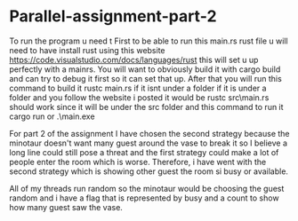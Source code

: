 # Parallel-assignment-part-2
To run the program u need t
First to be able to run this main.rs rust file u will need to have install rust using this website https://code.visualstudio.com/docs/languages/rust this will set u up perfectly with a mainrs. You will want to obviously build it with cargo build and can try to debug it first so it can set that up. After that you will run this command to build it rustc main.rs if it isnt under a folder if it is under a folder and you follow the website i posted it would be rustc src\main.rs should work since it will be under the src folder and this command to run it cargo run or .\main.exe

For part 2 of the assignment I have chosen the second strategy because the minotaur doesn't want many guest around the vase to break it so I believe a long line could still pose a threat and the first strategy could make a lot of people enter the room which is worse. Therefore, i have went with the second strategy which is showing other guest the room si busy or available.

All of my threads run random so the minotaur would be choosing the guest random and i have a flag that is represented by busy and a count to show how many guest saw the vase.

